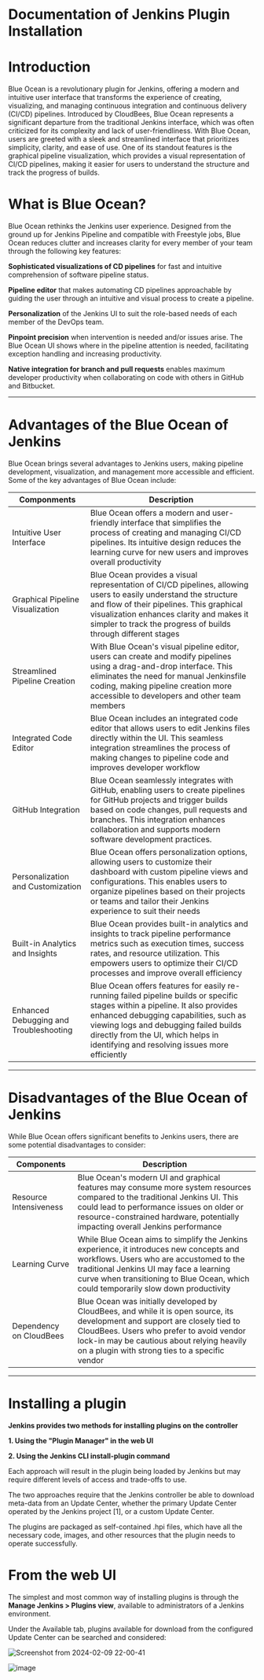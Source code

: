 # Documentation of Jenkins Plugin Installation 

# Introduction 
Blue Ocean is a revolutionary plugin for Jenkins, offering a modern and intuitive user interface that transforms the experience of creating, visualizing, and managing continuous integration and continuous delivery (CI/CD) pipelines. Introduced by CloudBees, Blue Ocean represents a significant departure from the traditional Jenkins interface, which was often criticized for its complexity and lack of user-friendliness. With Blue Ocean, users are greeted with a sleek and streamlined interface that prioritizes simplicity, clarity, and ease of use. One of its standout features is the graphical pipeline visualization, which provides a visual representation of CI/CD pipelines, making it easier for users to understand the structure and track the progress of builds. 

# What is Blue Ocean?

Blue Ocean rethinks the Jenkins user experience. Designed from the ground up for Jenkins Pipeline and compatible with Freestyle jobs, Blue Ocean reduces clutter and increases clarity for every member of your team through the following key features:

**Sophisticated visualizations of CD pipelines** for fast and intuitive comprehension of software pipeline status.

**Pipeline editor** that makes automating CD pipelines approachable by guiding the user through an intuitive and visual process to create a pipeline.

**Personalization** of the Jenkins UI to suit the role-based needs of each member of the DevOps team.

**Pinpoint precision** when intervention is needed and/or issues arise. The Blue Ocean UI shows where in the pipeline attention is needed, facilitating exception handling and increasing productivity.

**Native integration for branch and pull requests** enables maximum developer productivity when collaborating on code with others in GitHub and Bitbucket.


***

# Advantages of the Blue Ocean of Jenkins 

Blue Ocean brings several advantages to Jenkins users, making pipeline development, visualization, and management more accessible and efficient. Some of the key advantages of Blue Ocean include:

|Componments|Description|
|------------|----------|
|Intuitive User Interface |Blue Ocean offers a modern and user-friendly interface that simplifies the process of creating and managing CI/CD pipelines. Its intuitive design reduces the learning curve for new users and improves overall productivity|
|Graphical Pipeline Visualization |Blue Ocean provides a visual representation of CI/CD pipelines, allowing users to easily understand the structure and flow of their pipelines. This graphical visualization enhances clarity and makes it simpler to track the progress of builds through different stages|
|Streamlined Pipeline Creation | With Blue Ocean's visual pipeline editor, users can create and modify pipelines using a drag-and-drop interface. This eliminates the need for manual Jenkinsfile coding, making pipeline creation more accessible to developers and other team members|
|Integrated Code Editor | Blue Ocean includes an integrated code editor that allows users to edit Jenkins files directly within the UI. This seamless integration streamlines the process of making changes to pipeline code and improves developer workflow|
|GitHub Integration | Blue Ocean seamlessly integrates with GitHub, enabling users to create pipelines for GitHub projects and trigger builds based on code changes, pull requests and branches. This integration enhances collaboration and supports modern software development practices.|
|Personalization and Customization|Blue Ocean offers personalization options, allowing users to customize their dashboard with custom pipeline views and configurations. This enables users to organize pipelines based on their projects or teams and tailor their Jenkins experience to suit their needs|
|Built-in Analytics and Insights |Blue Ocean provides built-in analytics and insights to track pipeline performance metrics such as execution times, success rates, and resource utilization. This empowers users to optimize their CI/CD processes and improve overall efficiency |
|Enhanced Debugging and Troubleshooting| Blue Ocean offers features for easily re-running failed pipeline builds or specific stages within a pipeline. It also provides enhanced debugging capabilities, such as viewing logs and debugging failed builds directly from the UI, which helps in identifying and resolving issues more efficiently |

***

# Disadvantages of the Blue Ocean of Jenkins 


While Blue Ocean offers significant benefits to Jenkins users, there are some potential disadvantages to consider:

|Components | Description |
|-----------|--------------|
|Resource Intensiveness| Blue Ocean's modern UI and graphical features may consume more system resources compared to the traditional Jenkins UI. This could lead to performance issues on older or resource-constrained hardware, potentially impacting overall Jenkins performance|
|Learning Curve| While Blue Ocean aims to simplify the Jenkins experience, it introduces new concepts and workflows. Users who are accustomed to the traditional Jenkins UI may face a learning curve when transitioning to Blue Ocean, which could temporarily slow down productivity|
|Dependency on CloudBees| Blue Ocean was initially developed by CloudBees, and while it is open source, its development and support are closely tied to CloudBees. Users who prefer to avoid vendor lock-in may be cautious about relying heavily on a plugin with strong ties to a specific vendor|

***

 # Installing a plugin 

**Jenkins provides two methods for installing plugins on the controller**

**1. Using the "Plugin Manager" in the web UI**

 **2. Using the Jenkins CLI install-plugin command**


Each approach will result in the plugin being loaded by Jenkins but may require different levels of access and trade-offs to use.

The two approaches require that the Jenkins controller be able to download meta-data from an Update Center, whether the primary Update Center operated by the Jenkins project [1], or a custom Update Center.

The plugins are packaged as self-contained .hpi files, which have all the necessary code, images, and other resources that the plugin needs to operate successfully.


# From the web UI

The simplest and most common way of installing plugins is through the **Manage Jenkins > Plugins view**, available to administrators of a Jenkins environment.

Under the Available tab, plugins available for download from the configured Update Center can be searched and considered: 



![Screenshot from 2024-02-09 22-00-41](https://github.com/avengers-p7/Documentation/assets/156644891/039dece4-386e-42d8-b7ce-43a793abae0d)



![image](https://github.com/avengers-p7/Documentation/assets/156644891/3256cce6-00c6-4024-8eb0-c7fb7f695302)











 


















